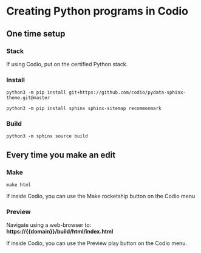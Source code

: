 # Creating Python programs in Codio

## One time setup

### Stack
If using Codio, put on the certified Python stack.

### Install

```
python3 -m pip install git+https://github.com/codio/pydata-sphinx-theme.git@master
```

```
python3 -m pip install sphinx sphinx-sitemap recommonmark
```

### Build

```
python3 -m sphinx source build
```

## Every time you make an edit

### Make

```
make html
```
If inside Codio, you can use the Make rocketship button on the Codio menu

### Preview

Navigate using a web-browser to: **https://{{domain}}/build/html/index.html**

If inside Codio, you can use the Preview play button on the Codio menu.